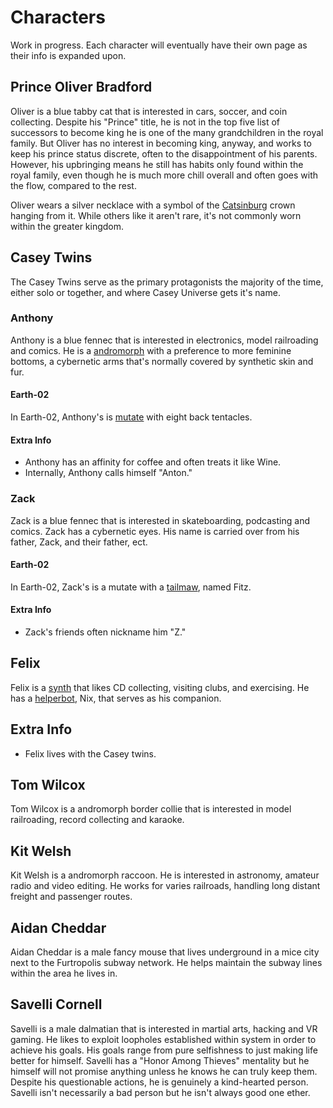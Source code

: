 # Characters

Work in progress. Each character will eventually have their own page as their info is expanded upon.

## Prince Oliver Bradford

Oliver is a blue tabby cat that is interested in cars, soccer, and coin collecting. Despite his "Prince" title, he is not in the top five list of successors to become king he is one of the many grandchildren in the royal family. But Oliver has no interest in becoming king, anyway, and works to keep his prince status discrete, often to the disappointment of his parents. However, his upbringing means he still has habits only found within the royal family, even though he is much more chill overall and often goes with the flow, compared to the rest. 

Oliver wears a silver necklace with a symbol of the [Catsinburg](./universe/locations.md) crown hanging from it. While others like it aren't rare, it's not commonly worn within the greater kingdom.

## Casey Twins

The Casey Twins serve as the primary protagonists the majority of the time, either solo or together, and where Casey Universe gets it's name.

### Anthony

Anthony is a blue fennec that is interested in electronics, model railroading and comics. He is a [andromorph](./genetics/andromorph.md) with a preference to more feminine bottoms, a cybernetic arms that's normally covered by synthetic skin and fur.

#### Earth-02

In Earth-02, Anthony's is [mutate](./genetics/mutates.md) with eight back tentacles.

#### Extra Info

- Anthony has an affinity for coffee and often treats it like Wine. 
- Internally, Anthony calls himself "Anton."

### Zack

Zack is a blue fennec that is interested in skateboarding, podcasting and comics. Zack has a cybernetic eyes. His name is carried over from his father, Zack, and their father, ect.

#### Earth-02

In Earth-02, Zack's is a mutate with a [tailmaw](./genetics/tailmaw.md), named Fitz.

#### Extra Info

- Zack's friends often nickname him "Z."

## Felix

Felix is a [synth](./species/synths.md) that likes CD collecting, visiting clubs, and exercising. He has a [helperbot](https://synthspecies.com/wiki/Helperbots), Nix, that serves as his companion.

## Extra Info

- Felix lives with the Casey twins.

## Tom Wilcox

Tom Wilcox is a andromorph border collie that is interested in model railroading, record collecting and karaoke.

## Kit Welsh

Kit Welsh is a andromorph raccoon. He is interested in astronomy, amateur radio and video editing. He works for varies railroads, handling long distant freight and passenger routes.

## Aidan Cheddar

Aidan Cheddar is a male fancy mouse that lives underground in a mice city next to the Furtropolis subway network. He helps maintain the subway lines within the area he lives in.

## Savelli Cornell

Savelli is a male dalmatian that is interested in martial arts, hacking and VR gaming. He likes to exploit loopholes established within system in order to achieve his goals. His goals range from pure selfishness to just making life better for himself. Savelli has a "Honor Among Thieves" mentality but he himself will not promise anything unless he knows he can truly keep them. Despite his questionable actions, he is genuinely a kind-hearted person. Savelli isn't necessarily a bad person but he isn't always good one ether.